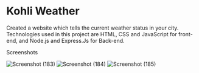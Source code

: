# Kohli Weather

Created a website which tells the current weather status in your city. Technologies used in this project are HTML, CSS and JavaScript for front-end, and Node.js and Express.Js for Back-end.



Screenshots

![Screenshot (183)](https://user-images.githubusercontent.com/71898741/118716802-df619a00-b842-11eb-9fe6-73db447ea222.png)
![Screenshot (184)](https://user-images.githubusercontent.com/71898741/118716811-e12b5d80-b842-11eb-931e-01699fa80242.png)
![Screenshot (185)](https://user-images.githubusercontent.com/71898741/118716812-e1c3f400-b842-11eb-8bc6-38f450cc1e94.png)

